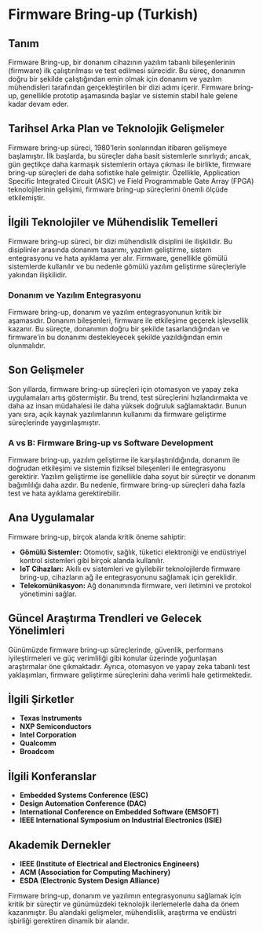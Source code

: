 # Firmware Bring-up (Turkish)

## Tanım
Firmware Bring-up, bir donanım cihazının yazılım tabanlı bileşenlerinin (firmware) ilk çalıştırılması ve test edilmesi sürecidir. Bu süreç, donanımın doğru bir şekilde çalıştığından emin olmak için donanım ve yazılım mühendisleri tarafından gerçekleştirilen bir dizi adımı içerir. Firmware bring-up, genellikle prototip aşamasında başlar ve sistemin stabil hale gelene kadar devam eder.

## Tarihsel Arka Plan ve Teknolojik Gelişmeler
Firmware bring-up süreci, 1980'lerin sonlarından itibaren gelişmeye başlamıştır. İlk başlarda, bu süreçler daha basit sistemlerle sınırlıydı; ancak, gün geçtikçe daha karmaşık sistemlerin ortaya çıkması ile birlikte, firmware bring-up süreçleri de daha sofistike hale gelmiştir. Özellikle, Application Specific Integrated Circuit (ASIC) ve Field Programmable Gate Array (FPGA) teknolojilerinin gelişimi, firmware bring-up süreçlerini önemli ölçüde etkilemiştir.

## İlgili Teknolojiler ve Mühendislik Temelleri
Firmware bring-up süreci, bir dizi mühendislik disiplini ile ilişkilidir. Bu disiplinler arasında donanım tasarımı, yazılım geliştirme, sistem entegrasyonu ve hata ayıklama yer alır. Firmware, genellikle gömülü sistemlerde kullanılır ve bu nedenle gömülü yazılım geliştirme süreçleriyle yakından ilişkilidir.

### Donanım ve Yazılım Entegrasyonu
Firmware bring-up, donanım ve yazılım entegrasyonunun kritik bir aşamasıdır. Donanım bileşenleri, firmware ile etkileşime geçerek işlevsellik kazanır. Bu süreçte, donanımın doğru bir şekilde tasarlandığından ve firmware'in bu donanımı destekleyecek şekilde yazıldığından emin olunmalıdır.

## Son Gelişmeler
Son yıllarda, firmware bring-up süreçleri için otomasyon ve yapay zeka uygulamaları artış göstermiştir. Bu trend, test süreçlerini hızlandırmakta ve daha az insan müdahalesi ile daha yüksek doğruluk sağlamaktadır. Bunun yanı sıra, açık kaynak yazılımlarının kullanımı da firmware geliştirme süreçlerinde yaygınlaşmıştır.

### A vs B: Firmware Bring-up vs Software Development
Firmware bring-up, yazılım geliştirme ile karşılaştırıldığında, donanım ile doğrudan etkileşimi ve sistemin fiziksel bileşenleri ile entegrasyonu gerektirir. Yazılım geliştirme ise genellikle daha soyut bir süreçtir ve donanım bağımlılığı daha azdır. Bu nedenle, firmware bring-up süreçleri daha fazla test ve hata ayıklama gerektirebilir.

## Ana Uygulamalar
Firmware bring-up, birçok alanda kritik öneme sahiptir:
- **Gömülü Sistemler:** Otomotiv, sağlık, tüketici elektroniği ve endüstriyel kontrol sistemleri gibi birçok alanda kullanılır.
- **IoT Cihazları:** Akıllı ev sistemleri ve giyilebilir teknolojilerde firmware bring-up, cihazların ağ ile entegrasyonunu sağlamak için gereklidir.
- **Telekomünikasyon:** Ağ donanımında firmware, veri iletimini ve protokol yönetimini sağlar.

## Güncel Araştırma Trendleri ve Gelecek Yönelimleri
Günümüzde firmware bring-up süreçlerinde, güvenlik, performans iyileştirmeleri ve güç verimliliği gibi konular üzerinde yoğunlaşan araştırmalar öne çıkmaktadır. Ayrıca, otomasyon ve yapay zeka tabanlı test yaklaşımları, firmware geliştirme süreçlerini daha verimli hale getirmektedir.

## İlgili Şirketler
- **Texas Instruments**
- **NXP Semiconductors**
- **Intel Corporation**
- **Qualcomm**
- **Broadcom**

## İlgili Konferanslar
- **Embedded Systems Conference (ESC)**
- **Design Automation Conference (DAC)**
- **International Conference on Embedded Software (EMSOFT)**
- **IEEE International Symposium on Industrial Electronics (ISIE)**

## Akademik Dernekler
- **IEEE (Institute of Electrical and Electronics Engineers)**
- **ACM (Association for Computing Machinery)**
- **ESDA (Electronic System Design Alliance)**

Firmware bring-up, donanım ve yazılımın entegrasyonunu sağlamak için kritik bir süreçtir ve günümüzdeki teknolojik ilerlemelerle daha da önem kazanmıştır. Bu alandaki gelişmeler, mühendislik, araştırma ve endüstri işbirliği gerektiren dinamik bir alandır.